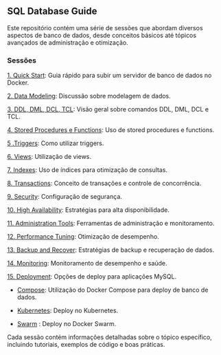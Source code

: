 ## SQL Database Guide

Este repositório contém uma série de sessões que abordam diversos aspectos de banco de dados, desde conceitos básicos até tópicos avançados de administração e otimização.

### Sessões

[1. Quick Start](1-Quick%20Start): Guia rápido para subir um servidor de banco de dados no Docker.

[2. Data Modeling](2-Data%20Modeling): Discussão sobre modelagem de dados.

[3. DDL, DML, DCL, TCL](3-DDL%2C%20DML%2C%20DCL%2C%20TCL): Visão geral sobre comandos DDL, DML, DCL e TCL.

[4. Stored Procedures e Functions](4-Stored%20Procedures%20e%20Functions): Uso de stored procedures e functions.

[5 .Triggers](5-Triggers): Como utilizar triggers.

[6. Views](6-Views): Utilização de views.

[7. Indexes](7-Indexes): Uso de índices para otimização de consultas.

[8. Transactions](8-Transactions): Conceito de transações e controle de concorrência.

[9. Security](9-Security): Configuração de segurança.

[10. High Availability](10-High%20Availability): Estratégias para alta disponibilidade.

[11. Administration Tools](11-Administration%20Tools): Ferramentas de administração e monitoramento.

[12. Performance Tuning](12-Performance%20Tuning): Otimização de desempenho.

[13. Backup and Recover](13-Backup%20and%20Recover): Estratégias de backup e recuperação de dados.

[14. Monitoring](14-Monitoring): Monitoramento de desempenho e saúde.

[15. Deployment](15-Deployment): Opções de deploy para aplicações MySQL.

- [Compose](15-Deployment%2Fcompose): Utilização do Docker Compose para deploy de banco de dados.

- [Kubernetes](15-Deployment%2Fk8s): Deploy no Kubernetes.

- [Swarm](15-Deployment%2Fswarm)  : Deploy no Docker Swarm.

Cada sessão contém informações detalhadas sobre o tópico específico, incluindo tutoriais, exemplos de código e boas práticas.